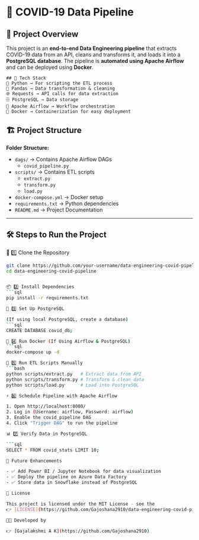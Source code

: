 # 🚀 COVID-19 Data Pipeline  

## 📖 Project Overview  
This project is an **end-to-end Data Engineering pipeline** that extracts COVID-19 data from an API, cleans and transforms it, and loads it into a **PostgreSQL database**. The pipeline is **automated using Apache Airflow** and can be deployed using **Docker**.  
```
## 📌 Tech Stack  
🐍 Python → For scripting the ETL process
📝 Pandas → Data transformation & cleaning
🌐 Requests → API calls for data extraction
🗄️ PostgreSQL → Data storage
🔄 Apache Airflow → Workflow orchestration
🐳 Docker → Containerization for easy deployment
```
## 🏗️ Project Structure  

**Folder Structure:**
- `dags/` → Contains Apache Airflow DAGs  
  - `covid_pipeline.py`  
- `scripts/` → Contains ETL scripts  
  - `extract.py`  
  - `transform.py`  
  - `load.py`  
- `docker-compose.yml` → Docker setup  
- `requirements.txt` → Python dependencies  
- `README.md` → Project Documentation  

---

## 🛠️ Steps to Run the Project

🔽 1️⃣ Clone the Repository  
```bash
git clone https://github.com/your-username/data-engineering-covid-pipeline.git
cd data-engineering-covid-pipeline


📦 2️⃣ Install Dependencies
```sql
pip install -r requirements.txt

🐘 3️⃣ Set Up PostgreSQL

(If using local PostgreSQL, create a database)
```sql
CREATE DATABASE covid_db;

🐳 4️⃣ Run Docker (If Using Airflow & PostgreSQL)
```sql
docker-compose up -d

🔄 5️⃣ Run ETL Scripts Manually
```bash
python scripts/extract.py   # Extract data from API
python scripts/transform.py # Transform & clean data
python scripts/load.py      # Load into PostgreSQL

⚡ 6️⃣ Schedule Pipeline with Apache Airflow

1. Open http://localhost:8080/
2. Log in (Username: airflow, Password: airflow)
3. Enable the covid_pipeline DAG
4. Click "Trigger DAG" to run the pipeline

📊 7️⃣ Verify Data in PostgreSQL

```sql
SELECT * FROM covid_stats LIMIT 10;

🚀 Future Enhancements

- ✅ Add Power BI / Jupyter Notebook for data visualization
- ✅ Deploy the pipeline on Azure Data Factory
- ✅ Store data in Snowflake instead of PostgreSQL

📜 License

This project is licensed under the MIT License - see the  
👉 [LICENSE](https://github.com/Gajoshana2910/data-engineering-covid-pipeline/blob/main/LICENSE) file for details.  

👨‍💻 Developed by

👉 [Gajalakshmi A K](https://github.com/Gajoshana2910)
